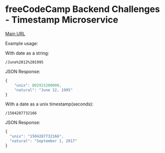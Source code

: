 # freeCodeCamp Backend Challenges - Timestamp Microservice

[Main URL](https://ts-microservice-api.herokuapp.com)

Example usage:

With date as a string:

`/June%2012%201995`

JSON Response:

```javascript
{
    "unix": 802915200000,
    "natural": "June 12, 1995"
}
```

With a date as a unix timestamp(seconds):

`/1504287732166`

JSON Response:

```javascript
{
  "unix": "1504287732166",
  "natural": "September 1, 2017"
}
```
